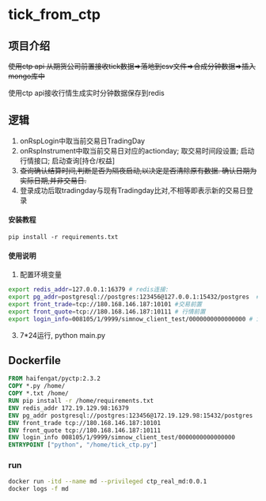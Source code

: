 # tick_from_ctp

## 项目介绍

<del> 使用ctp api 从期货公司前置接收tick数据=>落地到csv文件=>合成分钟数据=>插入mongo库中 </del>

使用ctp api接收行情生成实时分钟数据保存到redis

## 逻辑

1. onRspLogin中取当前交易日TradingDay
2. onRspInstrument中取当前交易日对应的actionday; 取交易时间段设置; 启动行情接口; 启动查询[持仓/权益]
3. <del> 查询确认结算时间,判断是否为隔夜启动,以决定是否清除原有数据. 确认日期为实际日期,并非交易日. </del>
4. 登录成功后取tradingday与现有Tradingday比对,不相等即表示新的交易日登录

#### 安装教程

`pip install -r requirements.txt`

#### 使用说明

1. 配置环境变量
```bash
export redis_addr=127.0.0.1:16379 # redis连接: 
export pg_addr=postgresql://postgres:123456@127.0.0.1:15432/postgres  #postgresql 连接
export front_trade=tcp://180.168.146.187:10101 #交易前置
export front_quote=tcp://180.168.146.187:10111 # 行情前置
export login_info=008105/1/9999/simnow_client_test/0000000000000000 # investor/password/broker/appid/authcode #登录信息
```
3. 7*24运行, python main.py

## Dockerfile
```dockerfile
FROM haifengat/pyctp:2.3.2
COPY *.py /home/
COPY *.txt /home/
RUN pip install -r /home/requirements.txt
ENV redis_addr 172.19.129.98:16379
ENV pg_addr postgresql://postgres:123456@172.19.129.98:15432/postgres
ENV front_trade tcp://180.168.146.187:10101
ENV front_quote tcp://180.168.146.187:10111
ENV login_info 008105/1/9999/simnow_client_test/0000000000000000
ENTRYPOINT ["python", "/home/tick_ctp.py"]
```
### run
```bash
docker run -itd --name md --privileged ctp_real_md:0.0.1
docker logs -f md
```
